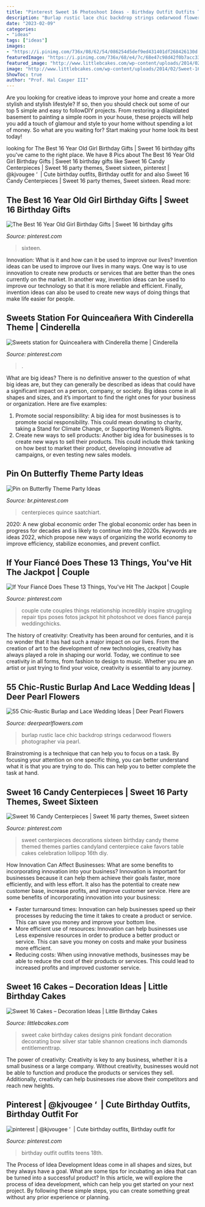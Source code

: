 ```yaml
---
title: "Pinterest Sweet 16 Photoshoot Ideas - Birthday Outfit Outfits Teens 18th"
description: "Burlap rustic lace chic backdrop strings cedarwood flowers photographer via pearl"
date: "2023-02-09"
categories:
- "ideas"
tags: ["ideas"]
images:
- "https://i.pinimg.com/736x/08/62/54/086254d5def9ed431401df268426130d.jpg"
featuredImage: "https://i.pinimg.com/736x/68/e4/7c/68e47c98d42f0b7acc33fa9a5a97aceb.jpg"
featured_image: "http://www.littlebcakes.com/wp-content/uploads/2014/02/Sweet-16-Cake-Designs.jpg"
image: "http://www.littlebcakes.com/wp-content/uploads/2014/02/Sweet-16-Cake-Designs.jpg"
ShowToc: true
author: "Prof. Hal Casper III"
---
```



Are you looking for creative ideas to improve your home and create a more stylish and stylish lifestyle? If so, then you should check out some of our top 5 simple and easy to followDIY projects. From restoring a dilapidated basement to painting a simple room in your house, these projects will help you add a touch of glamour and style to your home without spending a lot of money. So what are you waiting for? Start making your home look its best today!

	

		
looking for The Best 16 Year Old Girl Birthday Gifts | Sweet 16 birthday gifts you've came to the right place. We have 8 Pics about The Best 16 Year Old Girl Birthday Gifts | Sweet 16 birthday gifts like Sweet 16 Candy Centerpieces | Sweet 16 party themes, Sweet sixteen, pinterest | @kjvougee ‘ ️ | Cute birthday outfits, Birthday outfit for and also Sweet 16 Candy Centerpieces | Sweet 16 party themes, Sweet sixteen. Read more:
		
    
## The Best 16 Year Old Girl Birthday Gifts | Sweet 16 Birthday Gifts

<img loading=lazy src="https://i.pinimg.com/736x/08/62/54/086254d5def9ed431401df268426130d.jpg" onerror="this.onerror=null;this.src='https://tse1.mm.bing.net/th?id=OIP.5sg5dXa5a6wDPCiBK0b5yAHaJ4&amp;pid=15.1';" alt="The Best 16 Year Old Girl Birthday Gifts | Sweet 16 birthday gifts">

_Source: pinterest.com_

>sixteen. 

	

Innovation: What is it and how can it be used to improve our lives?
Invention ideas can be used to improve our lives in many ways. One way is to use innovation to create new products or services that are better than the ones currently on the market. In another way, invention ideas can be used to improve our technology so that it is more reliable and efficient. Finally, invention ideas can also be used to create new ways of doing things that make life easier for people.

    
## Sweets Station For Quinceañera With Cinderella Theme | Cinderella

<img loading=lazy src="https://i.pinimg.com/736x/74/88/f0/7488f05a54941a6bf8edad7e9c9877c6.jpg" onerror="this.onerror=null;this.src='https://tse4.mm.bing.net/th?id=OIP.gAfujmvnNbu-9GikiLp5ewHaLH&amp;pid=15.1';" alt="Sweets station for Quinceañera with Cinderella theme | Cinderella">

_Source: pinterest.com_

>. 

	

What are big ideas?
There is no definitive answer to the question of what big ideas are, but they can generally be described as ideas that could have a significant impact on a person, company, or society. Big ideas come in all shapes and sizes, and it’s important to find the right ones for your business or organization. Here are five examples: 
1. Promote social responsibility: A big idea for most businesses is to promote social responsibility. This could mean donating to charity, taking a Stand for Climate Change, or Supporting Women’s Rights. 
2. Create new ways to sell products: Another big idea for businesses is to create new ways to sell their products. This could include think tanking on how best to market their product, developing innovative ad campaigns, or even testing new sales models. 

    
## Pin On Butterfly Theme Party Ideas

<img loading=lazy src="https://i.pinimg.com/736x/64/7e/11/647e1105c57414fe3a06262eb5861f99.jpg" onerror="this.onerror=null;this.src='https://tse3.mm.bing.net/th?id=OIP.2Re0_ncyjT5QfQoHuhs3LgHaLm&amp;pid=15.1';" alt="Pin on Butterfly Theme Party Ideas">

_Source: br.pinterest.com_

>centerpieces quince saatchiart. 

	

2020: A new global economic order
The global economic order has been in progress for decades and is likely to continue into the 2020s. Keywords are ideas 2022, which propose new ways of organizing the world economy to improve efficiency, stabilize economies, and prevent conflict.

    
## If Your Fiancé Does These 13 Things, You&#039;ve Hit The Jackpot | Couple

<img loading=lazy src="https://i.pinimg.com/736x/68/e4/7c/68e47c98d42f0b7acc33fa9a5a97aceb.jpg" onerror="this.onerror=null;this.src='https://tse2.mm.bing.net/th?id=OIP.OiWf-LseB6Kwct7nMbRC-QHaLF&amp;pid=15.1';" alt="If Your Fiancé Does These 13 Things, You&#039;ve Hit The Jackpot | Couple">

_Source: pinterest.com_

>couple cute couples things relationship incredibly inspire struggling repair tips poses fotos jackpot hit photoshoot ve does fiancé pareja weddingchicks. 

	

The history of creativity:
Creativity has been around for centuries, and it is no wonder that it has had such a major impact on our lives. From the creation of art to the development of new technologies, creativity has always played a role in shaping our world. Today, we continue to see creativity in all forms, from fashion to design to music. Whether you are an artist or just trying to find your voice, creativity is essential to any journey.

    
## 55 Chic-Rustic Burlap And Lace Wedding Ideas | Deer Pearl Flowers

<img loading=lazy src="https://www.deerpearlflowers.com/wp-content/uploads/2015/04/burlap-wedding-backdrop-with-photos.jpg" onerror="this.onerror=null;this.src='https://tse1.mm.bing.net/th?id=OIP.TiDmQf8RM6MFAHRGsYCwGgHaLG&amp;pid=15.1';" alt="55 Chic-Rustic Burlap and Lace Wedding Ideas | Deer Pearl Flowers">

_Source: deerpearlflowers.com_

>burlap rustic lace chic backdrop strings cedarwood flowers photographer via pearl. 

	

Brainstroming is a technique that can help you to focus on a task. By focusing your attention on one specific thing, you can better understand what it is that you are trying to do. This can help you to better complete the task at hand.

    
## Sweet 16 Candy Centerpieces | Sweet 16 Party Themes, Sweet Sixteen

<img loading=lazy src="https://i.pinimg.com/736x/f1/30/c5/f130c55601aefba4a24c1be3201f2ddf--sweet-sixteen-centerpieces-sweet-sixteen-party-decorations.jpg" onerror="this.onerror=null;this.src='https://tse2.mm.bing.net/th?id=OIP._6LbAt1PX2EspAUvIPrcEAHaLD&amp;pid=15.1';" alt="Sweet 16 Candy Centerpieces | Sweet 16 party themes, Sweet sixteen">

_Source: pinterest.com_

>sweet centerpieces decorations sixteen birthday candy theme themed themes parties candyland centerpiece cake favors table cakes celebration lollipop 16th diy. 

	

How Innovation Can Affect Businesses: What are some benefits to incorporating innovation into your business?
Innovation is important for businesses because it can help them achieve their goals faster, more efficiently, and with less effort. It also has the potential to create new customer base, increase profits, and improve customer service. Here are some benefits of incorporating innovation into your business: 
- Faster turnaround times: Innovation can help businesses speed up their processes by reducing the time it takes to create a product or service. This can save you money and improve your bottom line. 
- More efficient use of resources: Innovation can help businesses use Less expensive resources in order to produce a better product or service. This can save you money on costs and make your business more efficient. 
- Reducing costs: When using innovative methods, businesses may be able to reduce the cost of their products or services. This could lead to increased profits and improved customer service.

    
## Sweet 16 Cakes – Decoration Ideas | Little Birthday Cakes

<img loading=lazy src="http://www.littlebcakes.com/wp-content/uploads/2014/02/Sweet-16-Cake-Designs.jpg" onerror="this.onerror=null;this.src='https://tse2.mm.bing.net/th?id=OIP.q4EwKaDHYu_Ow7TWRIpPMgHaLI&amp;pid=15.1';" alt="Sweet 16 Cakes – Decoration Ideas | Little Birthday Cakes">

_Source: littlebcakes.com_

>sweet cake birthday cakes designs pink fondant decoration decorating bow silver star table shannon creations inch diamonds entitlementtrap. 

	

The power of creativity:
Creativity is key to any business, whether it is a small business or a large company. Without creativity, businesses would not be able to function and produce the products or services they sell. Additionally, creativity can help businesses rise above their competitors and reach new heights.

    
## Pinterest | @kjvougee ‘ ️ | Cute Birthday Outfits, Birthday Outfit For

<img loading=lazy src="https://i.pinimg.com/736x/b2/e6/b9/b2e6b96578e8cf6ee5ed809f768ff0bc.jpg" onerror="this.onerror=null;this.src='https://tse3.mm.bing.net/th?id=OIP.YVh_WZF7nfmyxtMPfBQP-QHaMR&amp;pid=15.1';" alt="pinterest | @kjvougee ‘ ️ | Cute birthday outfits, Birthday outfit for">

_Source: pinterest.com_

>birthday outfit outfits teens 18th. 

	

The Process of Idea Development
Ideas come in all shapes and sizes, but they always have a goal. What are some tips for incubating an idea that can be turned into a successful product? 
In this article, we will explore the process of idea development, which can help you get started on your next project. By following these simple steps, you can create something great without any prior experience or planning.

